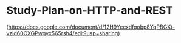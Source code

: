# Study-Plan-on-HTTP-and-REST

(https://docs.google.com/document/d/12H9Yecxdfgobp8YqPBGXt-vzid60OXGPwgyx565rsh4/edit?usp=sharing)
